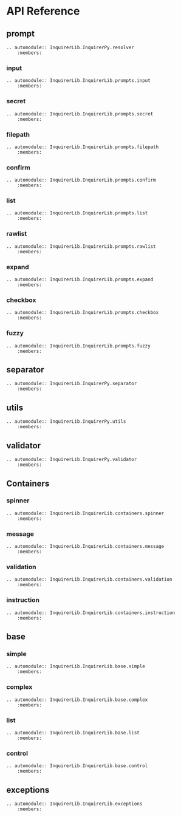 # API Reference

## prompt

```{eval-rst}
.. automodule:: InquirerLib.InquirerPy.resolver
    :members:
```

### input

```{eval-rst}
.. automodule:: InquirerLib.InquirerLib.prompts.input
    :members:
```

### secret

```{eval-rst}
.. automodule:: InquirerLib.InquirerLib.prompts.secret
    :members:
```

### filepath

```{eval-rst}
.. automodule:: InquirerLib.InquirerLib.prompts.filepath
    :members:
```

### confirm

```{eval-rst}
.. automodule:: InquirerLib.InquirerLib.prompts.confirm
    :members:
```

### list

```{eval-rst}
.. automodule:: InquirerLib.InquirerLib.prompts.list
    :members:
```

### rawlist

```{eval-rst}
.. automodule:: InquirerLib.InquirerLib.prompts.rawlist
    :members:
```

### expand

```{eval-rst}
.. automodule:: InquirerLib.InquirerLib.prompts.expand
    :members:
```

### checkbox

```{eval-rst}
.. automodule:: InquirerLib.InquirerLib.prompts.checkbox
    :members:
```

### fuzzy

```{eval-rst}
.. automodule:: InquirerLib.InquirerLib.prompts.fuzzy
    :members:
```

## separator

```{eval-rst}
.. automodule:: InquirerLib.InquirerPy.separator
    :members:
```

## utils

```{eval-rst}
.. automodule:: InquirerLib.InquirerPy.utils
    :members:
```

## validator

```{eval-rst}
.. automodule:: InquirerLib.InquirerPy.validator
    :members:
```

## Containers

### spinner

```{eval-rst}
.. automodule:: InquirerLib.InquirerLib.containers.spinner
    :members:
```

### message

```{eval-rst}
.. automodule:: InquirerLib.InquirerLib.containers.message
    :members:
```

### validation

```{eval-rst}
.. automodule:: InquirerLib.InquirerLib.containers.validation
    :members:
```

### instruction

```{eval-rst}
.. automodule:: InquirerLib.InquirerLib.containers.instruction
    :members:
```

## base

### simple

```{eval-rst}
.. automodule:: InquirerLib.InquirerLib.base.simple
    :members:
```

### complex

```{eval-rst}
.. automodule:: InquirerLib.InquirerLib.base.complex
    :members:
```

### list

```{eval-rst}
.. automodule:: InquirerLib.InquirerLib.base.list
    :members:
```

### control

```{eval-rst}
.. automodule:: InquirerLib.InquirerLib.base.control
    :members:
```

## exceptions

```{eval-rst}
.. automodule:: InquirerLib.InquirerLib.exceptions
    :members:
```
